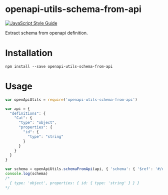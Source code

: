 # openapi-utils-schema-from-api

[![JavaScript Style Guide](https://img.shields.io/badge/code%20style-standard-brightgreen.svg)](http://standardjs.com/)

Extract schema from openapi definition.

# Installation

```
npm install --save openapi-utils-schema-from-api
```

# Usage

```javascript
var openApiUtils = require('openapi-utils-schema-from-api')

var api = {
  "definitions": {
    "Cat": {
      "type": "object",
      "properties": {
        "id": {
          "type": "string"
        }
      }
    }
  }
}

var schema = openApiUtils.schemaFromApi(api, { 'schema': { '$ref': '#/definitions/Cat' } } )
console.log(schema)
/*
  { type: 'object', properties: { id: { type: 'string' } } }
*/
```
